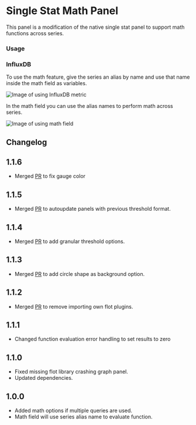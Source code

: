 # Single Stat Math Panel

This panel is a modification of the native single stat panel to support math functions across series.

### Usage

### InfluxDB

To use the math feature, give the series an alias by name and use that name inside the math field as variables. 

![Image of using InfluxDB metric](https://raw.github.com/black-mirror-1/singlestat-math/master/src/img/readme/influx_metric.png)

In the math field you can use the alias names to perform math across series.

![Image of using math field](https://raw.github.com/black-mirror-1/singlestat-math/master/src/img/readme/math_field.png)

## Changelog

## 1.1.6
* Merged [PR](https://github.com/black-mirror-1/singlestat-math/pull/17) to fix gauge color

## 1.1.5
* Merged [PR](https://github.com/black-mirror-1/singlestat-math/pull/12) to autoupdate panels with previous threshold format.

## 1.1.4
* Merged [PR](https://github.com/black-mirror-1/singlestat-math/pull/9) to add granular threshold options.

## 1.1.3
* Merged [PR](https://github.com/black-mirror-1/singlestat-math/pull/6) to add circle shape as background option.

## 1.1.2
* Merged [PR](https://github.com/black-mirror-1/singlestat-math/pull/5) to remove importing own flot plugins.

## 1.1.1
* Changed function evaluation error handling to set results to zero

## 1.1.0
* Fixed missing flot library crashing graph panel.
* Updated dependencies.

## 1.0.0

* Added math options if multiple queries are used.
* Math field will use series alias name to evaluate function. 
